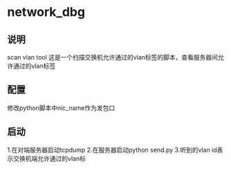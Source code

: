 # network_dbg

## 说明 
scan vlan tool
这是一个扫描交换机允许通过的vlan标签的脚本，查看服务器间允许通过的vlan标签

## 配置
修改python脚本中nic_name作为发包口

## 启动
1.在对端服务器启动tcpdump
2.在服务器启动python send.py
3.听到的vlan id表示交换机端允许通过的vlan标


